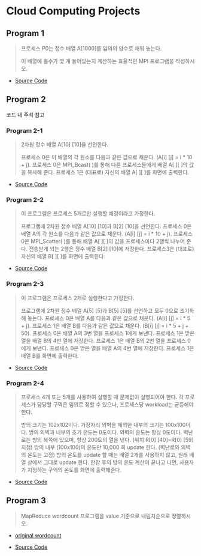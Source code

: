 # Cloud Computing Projects


## Program 1
>  프로세스 P0는 정수 배열 A[1000]를 임의의 양수로 채워 놓는다.
>
> 이 배열에 홀수가 몇 개 들어있는지 계산하는 효율적인 MPI 프로그램을 작성하시오.

* [Source Code]()

## Program 2
코드 내 주석 참고

### Program 2-1

>  2차원 정수 배열 A[10] [10]을 선언한다.
>
> 프로세스 0은 이 배열의 각 원소를 다음과 같은 값으로 채운다. (A[i] [j] = i * 10 + j).
> 프로세스 0은 MPI_Bcast( )를 통해 다른 프로세스들에게 배열 A[ ][ ]의 값을 복사해 준다.
> 프로세스 1은 (대표로) 자신의 배열 A[ ][ ]를 화면에 출력한다.

* [Source Code]()

### Program 2-2

>  이 프로그램은 프로세스 5개로만 실행할 예정이라고 가정한다.
>
> 프로그램에 2차원 정수 배열 A[10] [10]과 B[2] [10]을 선언한다.
> 프로세스 0은 배열 A의 각 원소를 다음과 같은 값으로 채운다. (A[i] [j] = i * 10 + j).
> 프로세스 0은 MPI_Scatter( )를 통해 배열 A[ ][ ]의 값을 프로세스마다 2행씩 나누어 준다.
> 전송받게 되는 2행은 정수 배열 B[2] [10]에 저장한다.
> 프로세스3은 (대표로) 자신의 배열 B[ ][ ]를 화면에 출력한다.

* [Source Code]()

### Program 2-3

>  이 프로그램은 프로세스 2개로 실행한다고 가정한다.
>
> 프로그램에 2차원 정수 배열 A[5] [5]과 B[5] [5]를 선언하고 모두 0으로 초기화해 놓는다.
> 프로세스 0은 배열 A를 다음과 같은 값으로 채운다. (A[i] [j] = i * 5 + j).
> 프로세스 1은 배열 B를 다음과 같은 값으로 채운다. (B[i] [j] = i * 5 + j + 50).
> 프로세스 0은 배열 A의 3번 열을 프로세스 1에게 보낸다.
> 프로세스 1은 받은 열을 배열 B의 4번 열에 저장한다.
> 프로세스 1은 배열 B의 2번 열을 프로세스 0에게 보낸다.
> 프로세스 0은 받은 열을 배열 A의 4번 열에 저장한다.
> 프로세스 1은 배열 B를 화면에 출력한다.

* [Source Code]()

### Program 2-4

> 프로세스 4개 또는 5개를 사용하여 실행할 때 문제없이 실행되어야 한다.
> 각 프로세스가 담당할 구역은 임의로 정할 수 있으나, 프로세스당 workload는 균등해야 한다. 
>
> 방의 크기는 102x102이다. 가장자리 외벽을 제외한 내부의 크기는 100x100이다.
> 방의 외벽과 내부의 초기 온도는 0도이다. 외벽의 온도는 항상 0도이다.
> 벽난로는 방의 북쪽에 있으며, 항상 200도의 열을 낸다. (위치 R[0] [40]~R[0] [59] 지점)
> 방의 내부 (100x100)의 온도만 10,000 회 update 한다. (벽난로와 외벽의 온도는 고정)
> 방의 온도를 update 할 때는 배열 2개를 사용하지 않고, 원래 배열 상에서 그대로 update 한다.
> 한참 후의 방의 온도 계산이 끝나고 나면, 사용자가 지정하는 구역의 온도를 화면에 출력해준다.

* [Source Code]()

## Program 3
>  MapReduce wordcount 프로그램을 value 기준으로 내림차순으로 정렬하시오.

* [original wordcount](https://hadoop.apache.org/docs/stable/hadoop-mapreduce-client/hadoop-mapreduce-client-core/MapReduceTutorial.html#Example:_WordCount_v1.0)

* [Source Code]()

